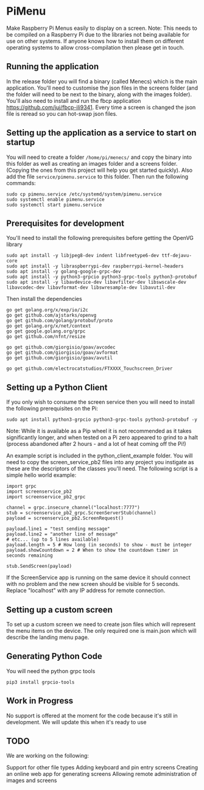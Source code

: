 # PiMenu
Make Raspberry Pi Menus easily to display on a screen. Note: This needs to be compiled on a Raspberry Pi due to the libraries not being available for use on other systems. If anyone knows how to install them on different operating systems to allow cross-compilation then please get in touch. 

## Running the application
In the release folder you will find a binary (called Menecs) which is the main application. You'll need to customise the json files in the screens folder (and the folder will need to be next to the binary, along with the images folder). You'll also need to install and run the fbcp application https://github.com/juj/fbcp-ili9341. Every time a screen is changed the json file is reread so you can hot-swap json files. 

## Setting up the application as a service to start on startup
You will need to create a folder `/home/pi/menecs/` and copy the binary into this folder as well as creating an images folder and a screens folder. (Copying the ones from this project will help you get started quickly). Also add the file `service/pimenu.service` to this folder. Then run the following commands:

```
sudo cp pimenu.service /etc/systemd/system/pimenu.service
sudo systemctl enable pimenu.service
sudo systemctl start pimenu.service
```


## Prerequisites for development
You'll need to install the following prerequisites before getting the OpenVG library

```
sudo apt install -y libjpeg8-dev indent libfreetype6-dev ttf-dejavu-core
sudo apt install -y libraspberrypi-dev raspberrypi-kernel-headers
sudo apt install -y golang-google-grpc-dev
sudo apt install -y python3-grpcio python3-grpc-tools python3-protobuf
sudo apt install -y libavdevice-dev libavfilter-dev libswscale-dev libavcodec-dev libavformat-dev libswresample-dev libavutil-dev
```

Then install the dependencies

```
go get golang.org/x/exp/io/i2c
go get github.com/ajstarks/openvg
go get github.com/golang/protobuf/proto
go get golang.org/x/net/context
go get google.golang.org/grpc
go get github.com/nfnt/resize

go get github.com/giorgisio/goav/avcodec
go get github.com/giorgisio/goav/avformat
go get github.com/giorgisio/goav/avutil

go get github.com/electrocatstudios/FTXXXX_Touchscreen_Driver
```
## Setting up a Python Client

If you only wish to consume the screen service then you will need to install the following prerequisites on the Pi:
```
sudo apt install python3-grpcio python3-grpc-tools python3-protobuf -y
```
Note: While it is available as a Pip wheel it is not recommended as it takes significantly longer, and when tested on a Pi zero appeared to grind to a halt (process abandoned after 2 hours - and a lot of heat coming off the Pi!)

An example script is included in the python_client_example folder. You will need to copy the screen_service_pb2 files into any project you instigate as these are the descriptors of the classes you'll need. The following script is a simple hello world example:

```
import grpc
import screenservice_pb2
import screenservice_pb2_grpc

channel = grpc.insecure_channel("localhost:7777")
stub = screenservice_pb2_grpc.ScreenServerStub(channel)
payload = screenservice_pb2.ScreenRequest()

payload.line1 = "test sending message"
payload.line2 = "another line of message"
# etc... (up to 5 lines available)
payload.length = 5 # How long (in seconds) to show - must be integer
payload.showCountdown = 2 # When to show the countdown timer in seconds remaining

stub.SendScreen(payload)
```

If the ScreenService app is running on the same device it should connect with no problem and the new screen should be visible for 5 seconds. Replace "localhost" with any IP address for remote connection.


## Setting up a custom screen
To set up a custom screen we need to create json files which will represent the menu items on the device. The only required one is main.json which will describe the landing menu page. 

## Generating Python Code
You will need the python grpc tools

```
pip3 install grpcio-tools
```

## Work in Progress
No support is offered at the moment for the code because it's still in development. We will update this when it's ready to use

## TODO 
We are working on the following:

Support for other file types
Adding keyboard and pin entry screens
Creating an online web app for generating screens
Allowing remote administration of images and screens